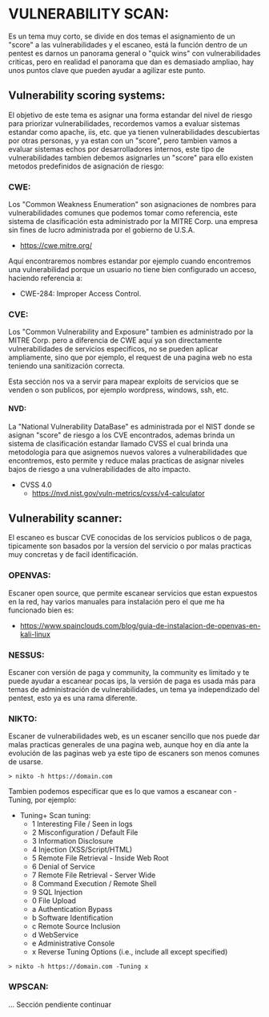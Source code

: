 # VULNERABILITY SCAN:
Es un tema muy corto, se divide en dos temas el asignamiento de un "score" a las vulnerabilidades y el escaneo, está la función dentro de un pentest es darnos un panorama general o "quick wins" con vulnerabilidades criticas, pero en realidad el panorama que dan es demasiado ampliao, hay unos puntos clave que pueden ayudar a agilizar este punto.

## Vulnerability scoring systems:
El objetivo de este tema es asignar una forma estandar del nivel de riesgo para priorizar vulnerabilidades, recordemos vamos a evaluar sistemas estandar como apache, iis, etc. que ya tienen vulnerabilidades descubiertas por otras personas, y ya estan con un "score", pero tambien vamos a evaluar sistemas echos por desarrolladores internos, este tipo de vulnerabilidades tambien debemos asignarles un "score" para ello existen metodos predefinidos de asignación de riesgo:

### CWE:
Los "Common Weakness Enumeration" son asignaciones de nombres para vulnerabilidades comunes que podemos tomar como referencia, este sistema de clasificación esta administrado por la MITRE Corp. una empresa sin fines de lucro administrada por el gobierno de U.S.A. 

- https://cwe.mitre.org/

Aquí encontraremos nombres estandar por ejemplo cuando encontremos una vulnerabilidad porque un usuario no tiene bien configurado un acceso, haciendo referencia a:

- CWE-284: Improper Access Control.

### CVE:
Los "Common Vulnerability and Exposure" tambien es administrado por la MITRE Corp. pero a diferencia de CWE aquí ya son directamente vulnerabilidades de servicios especificos, no se pueden aplicar ampliamente, sino que por ejemplo, el request de una pagina web no esta teniendo una sanitización correcta.

Esta sección nos va a servir para mapear exploits de servicios que se venden o son publicos, por ejemplo wordpress, windows, ssh, etc.

#### NVD:
La "National Vulnerability DataBase" es administrada por el NIST donde se asignan "score" de riesgo a los CVE encontrados, ademas brinda un sistema de clasificación estandar llamado CVSS el cual brinda una metodologia para que asignemos nuevos valores a vulnerabilidades que encontremos, esto permite y reduce malas practicas de asignar niveles bajos de riesgo a una vulnerabilidades de alto impacto.

- CVSS 4.0
  - https://nvd.nist.gov/vuln-metrics/cvss/v4-calculator

## Vulnerability scanner:
El escaneo es buscar CVE conocidas de los servicios publicos o de paga, tipicamente son basados por la versíon del servicio o por malas practicas muy concretas y de facil identificación.

### OPENVAS:
Escaner open source, que permite escanear servicios que estan expuestos en la red, hay varios manuales para instalación pero el que me ha funcionado bien es:

- https://www.spainclouds.com/blog/guia-de-instalacion-de-openvas-en-kali-linux

### NESSUS:
Escaner con versión de paga y community, la community es limitado y te puede ayudar a escanear pocas ips, la versión de paga es usada más para temas de administración de vulnerabilidades, un tema ya independizado del pentest, esto ya es una rama diferente.

### NIKTO:
Escaner de vulnerabilidades web, es un escaner sencillo que nos puede dar malas practicas generales de una pagina web, aunque hoy en día ante la evolución de las paginas web ya este tipo de escaners son menos comunes de usarse.

```
> nikto -h https://domain.com
```
Tambien podemos especificar que es lo que vamos a escanear con -Tuning, por ejemplo:

- Tuning+           Scan tuning:
  - 1     Interesting File / Seen in logs
  - 2     Misconfiguration / Default File
  - 3     Information Disclosure
  - 4     Injection (XSS/Script/HTML)
  - 5     Remote File Retrieval - Inside Web Root
  - 6     Denial of Service
  - 7     Remote File Retrieval - Server Wide
  - 8     Command Execution / Remote Shell
  - 9     SQL Injection
  - 0     File Upload
  - a     Authentication Bypass
  - b     Software Identification
  - c     Remote Source Inclusion
  - d     WebService
  - e     Administrative Console
  - x     Reverse Tuning Options (i.e., include all except specified)

```
> nikto -h https://domain.com -Tuning x
```

### WPSCAN:
... Sección pendiente continuar























